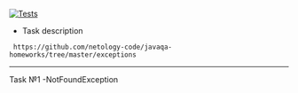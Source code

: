 [![Tests](https://github.com/ValeriaBorisova/Radioman/actions/workflows/maven.yml/badge.svg)](https://github.com/ValeriaBorisova/Radioman/actions/workflows/maven.yml)

* Task description 

``` https://github.com/netology-code/javaqa-homeworks/tree/master/exceptions```

________

Task №1 -NotFoundException
